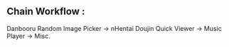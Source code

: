 ## Chain Workflow : 
  
   Danbooru Random Image Picker -> nHentai Doujin Quick Viewer -> Music Player -> Misc. 